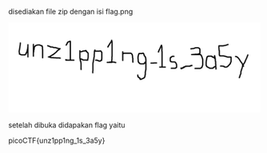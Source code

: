 disediakan file zip dengan isi flag.png

![alt](./flag.png)

setelah dibuka didapakan  flag yaitu

picoCTF{unz1pp1ng_1s_3a5y}